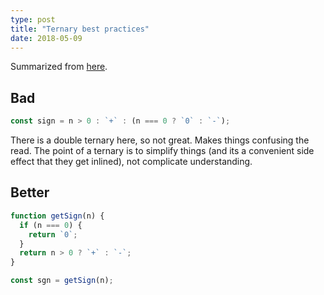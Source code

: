 ```yaml
---
type: post
title: "Ternary best practices"
date: 2018-05-09
---
```


Summarized from [here](https://stackoverflow.com/questions/160218/to-ternary-or-not-to-ternary).

## Bad

```js
const sign = n > 0 : `+` : (n === 0 ? `0` : `-`);
```
There is a double ternary here, so not great. 
Makes things confusing the read.
The point of a ternary is to simplify things
(and its a convenient side effect that they get inlined), 
not complicate understanding.

## Better

```js
function getSign(n) {
  if (n === 0) {
    return `0`;
  }
  return n > 0 ? `+` : `-`;
}

const sgn = getSign(n);
```
